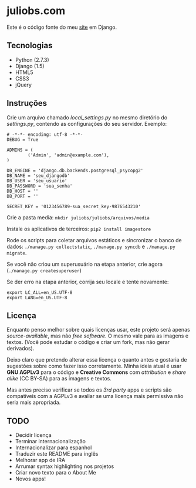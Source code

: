 # juliobs.com

Este é o código fonte do meu [site](http://juliobs.com) em Django.

## Tecnologias
*   Python (2.7.3)
*   Django (1.5)
*   HTML5
*   CSS3
*   jQuery

## Instruções
Crie um arquivo chamado _local_settings.py_ no mesmo diretório do
_settings.py_, contendo as configurações do seu servidor. Exemplo:

    # -*-*- encoding: utf-8 -*-*-
    DEBUG = True

    ADMINS = (
            ('Admin', 'admin@example.com'),
    )

    DB_ENGINE = 'django.db.backends.postgresql_psycopg2'
    DB_NAME = 'seu_djangodb'
    DB_USER = 'seu_usuario'
    DB_PASSWORD = 'sua_senha'
    DB_HOST = ''
    DB_PORT = ''

    SECRET_KEY = '0123456789-sua_secret_key-9876543210'

Crie a pasta media: `mkdir juliobs/juliobs/arquivos/media`

Instale os aplicativos de terceiros: `pip2 install imagestore`

Rode os scripts para coletar arquivos estáticos e sincronizar o banco de dados:
`./manage.py collectstatic`, `./manage.py syncdb` e `./manage.py migrate`.

Se você não criou um superusuário na etapa anterior, crie agora
(`./manage.py createsuperuser`)

Se der erro na etapa anterior, corrija seu locale e tente novamente:

    export LC_ALL=en_US.UTF-8
    export LANG=en_US.UTF-8

## Licença
Enquanto penso melhor sobre quais licenças usar, este projeto será apenas
_source-available_, mas não _free software_. O mesmo vale para as imagens e
textos. (Você pode estudar o código e criar um fork, mas não gerar derivados).

Deixo claro que pretendo alterar essa licença o quanto antes e gostaria de
sugestões sobre como fazer isso corretamente. Minha ideia atual é usar **GNU
AGPLv3** para o código e **Creative Commons** com _attribution_ e _share
alike_ (CC BY-SA) para as imagens e textos.

Mas antes preciso verificar se todos os _3rd party_ apps e scripts são
compatíveis com a AGPLv3 e avaliar se uma licença mais permissiva não seria
mais apropriada.

## TODO
*   Decidir licença
*   Terminar internacionalização
*   Internacionalizar para espanhol
*   Traduzir este README para inglês
*   Melhorar app de IRA
*   Arrumar syntax highlighting nos projetos
*   Criar novo texto para o About Me
*   Novos apps!
